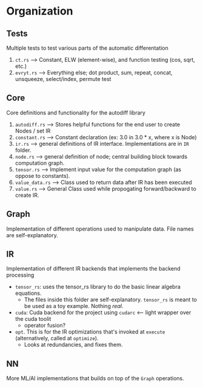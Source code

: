 # Organization

## Tests
Multiple tests to test various parts of the automatic differentation

1. `ct.rs` --> Constant, ELW (element-wise), and function testing (cos, sqrt, etc.)
2. `evryt.rs` --> Everything else; dot product, sum, repeat, concat, unsqueeze, select/index, permute test

## Core
Core definitions and functionality for the autodiff library
1. `autodiff.rs` --> Stores helpful functions for the end user to create Nodes / set IR
2. `constant.rs` --> Constant declaration (ex: 3.0 in 3.0 * x, where x is Node)
3. `ir.rs` --> general definitions of IR interface. Implementations are in `IR` folder.
4. `node.rs` --> general definition of node; central building block towards computation graph.
5. `tensor.rs` --> Implement input value for the computation graph (as oppose to constants). 
6. `value_data.rs` --> Class used to return data after IR has been executed
7. `value.rs` --> General Class used while propogating forward/backward to create IR.

## Graph 
Implementation of different operations used to manipulate data. File names are self-explanatory.

## IR
Implementation of different IR backends that implements the backend processing
* `tensor_rs`: uses the tensor_rs library to do the basic linear algebra equations.
    * The files inside this folder are self-explanatory. `tensor_rs` is meant to be used as a toy example. Nothing *real*.
* `cuda`: Cuda backend for the project using `cudarc` <-- light wrapper over the cuda toolit
    * operator fusion?
* `opt`. This is for the IR optimizations that's invoked at `execute` (alternatively, called at `optimize`).
    * Looks at redundancies, and fixes them.

## NN
More ML/AI implementations that builds on top of the `Graph` operations.


